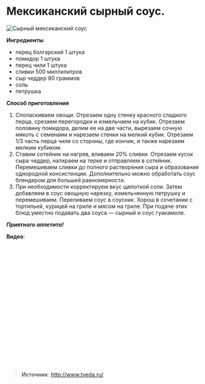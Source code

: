 # Мексиканский сырный соус.

![Сырный мексиканский соус](/images/Kulinar/Sous/sir_mexico.jpg 'Сырный мексиканский соус')

**Ингредиенты**

- перец болгарский 1 штука
- помидор 1 штука
- перец чили 1 штука
- сливки 500 миллилитров
- сыр чеддер 80 граммов
- соль
- петрушка

**Способ приготовления**

1. Споласкиваем овощи. Отрезаем одну стенку красного сладкого перца, срезаем перегородки и измельчаем на кубик. Отрезаем половину помидора, делим ее на две части, вырезаем сочную мякоть с семенами и нарезаем стенки на мелкий кубик. Отрезаем 1/3 часть перца чили со стороны, где кончик, и также нарезаем мелким кубиком.
2. Ставим сотейник на нагрев, вливаем 20% сливки. Отрезаем кусок сыра чеддер, натираем на терке и отправляем в сотейник. Перемешиваем сливки до полного растворения сыра и образования однородной консистенции. Дополнительно можно обработать соус блендером для большей равномерности.
3. При необходимости корректируем вкус щепоткой соли. Затем добавляем в соус овощную нарезку, измельченную петрушку и перемешиваем. Переливаем соус в соусник. Хорош в сочетании с тортильей, курицей на гриле и мясом на гриле. При подаче этих блюд уместно подавать два соуса — сырный и соус гуакамоле.

_**Приятного аппетита!**_

**Видео**:

<div class="youtube" id="PCJA8ZxYE3s" style="width: 560px; height: 315px;"></div>

> **Источник**: http://www.tveda.ru/

